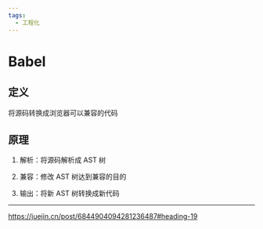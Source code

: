 ```yaml
---
tags:
  - 工程化
---
```

# Babel

## 定义

将源码转换成浏览器可以兼容的代码

## 原理

1. 解析：将源码解析成 AST 树

2. 兼容：修改 AST 树达到兼容的目的

3. 输出：将新 AST 树转换成新代码

---

<https://juejin.cn/post/6844904094281236487#heading-19>


